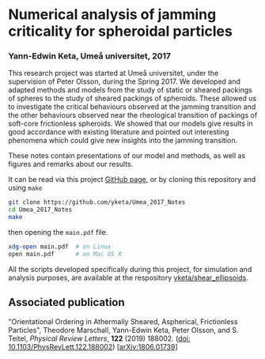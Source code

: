 # Numerical analysis of jamming criticality for spheroidal particles
### Yann-Edwin Keta, Umeå universitet, 2017

This research project was started at Umeå universitet, under the supervision of Peter Olsson, during the Spring 2017. We developed and adapted methods and models from the study of static or sheared packings of spheres to the study of sheared packings of spheroids. These allowed us to investigate the critical behaviours observed at the jamming transition and the other behaviours observed near the rheological transition of packings of soft-core frictionless spheroids. We showed that our models give results in good accordance with existing literature and pointed out interesting phenomena which could give new insights into the jamming transition.

These notes contain presentations of our model and methods, as well as figures and remarks about our results.

It can be read via this project [GitHub page](https://yketa.github.io/Umea_2017_Notes), or by cloning this repository and using `make`
```bash
git clone https://github.com/yketa/Umea_2017_Notes
cd Umea_2017_Notes
make
```
then opening the `main.pdf` file.
```bash
xdg-open main.pdf  # on Linux
open main.pdf      # on Mac OS X
```

All the scripts developed specifically during this project, for simulation and analysis purposes, are available at the respository [yketa/shear_ellipsoids](https://github.com/yketa/shear_ellipsoids).

## Associated publication

"Orientational Ordering in Athermally Sheared, Aspherical, Frictionless Particles", Theodore Marschall, Yann-Edwin Keta, Peter Olsson, and S. Teitel, _Physical Review Letters_, __122__ (2019) 188002. ([doi: 10.1103/PhysRevLett.122.188002](https://doi.org/10.1103/PhysRevLett.122.188002)) [[arXiv:1806.01739](https://arxiv.org/abs/1806.01739)]
